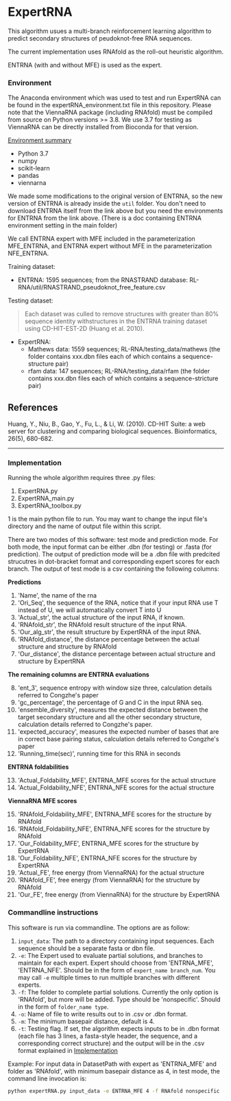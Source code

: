 # ExpertRNA

This algorithm usues a multi-branch reinforcement learning algorithm to predict secondary structures of peudoknot-free RNA sequences.

The current implementation uses RNAfold as the roll-out heuristic algorithm.

ENTRNA (with and without MFE) is used as the expert.

### Environment
The Anaconda environment which was used to test and run ExpertRNA can be found in the expertRNA_environment.txt file in this repository.  Please note that the ViennaRNA package (including RNAfold) must be compiled from source on Python versions >= 3.8.  We use 3.7 for testing as ViennaRNA can be directly installed from Bioconda for that version.

<ins> Environment summary </ins>
* Python 3.7  
* numpy
* scikit-learn
* pandas
* viennarna

We made some modifications to the original version of ENTRNA, so the new version of ENTRNA is already inside the `util` folder. You don't need to download ENTRNA itself from the link above but you need the environments for ENTRNA from the link above. (There is a doc containing ENTRNA environment setting in the main folder)

We call ENTRNA expert with MFE included in the parameterization MFE_ENTRNA, and ENTRNA expert without MFE in the parameterization NFE_ENTRNA.

Training dataset:
 - ENTRNA: 1595 sequences; from the RNASTRAND database: RL-RNA/util/RNASTRAND_pseudoknot_free_feature.csv
    
Testing dataset:
> Each dataset was culled to remove structures with greater than 80% sequence identity withstructures in the ENTRNA training dataset using CD-HIT-EST-2D (Huang et al. 2010).
 - ExpertRNA: 
    - Mathews data: 1559 sequences; RL-RNA/testing_data/mathews (the folder contains xxx.dbn files each of which contains a sequence-structure pair)
    - rfam data: 147 sequences; RL-RNA/testing_data/rfam (the folder contains xxx.dbn files each of which contains a sequence-stricture pair)

## References
Huang, Y., Niu, B., Gao, Y., Fu, L., & Li, W. (2010). CD-HIT Suite: a web server for clustering and comparing biological sequences. Bioinformatics, 26(5), 680-682.

****************************

### Implementation
Running the whole algorithm requires three .py files:  
1. ExpertRNA.py  
2. ExpertRNA_main.py
3. ExpertRNA_toolbox.py

1 is the main python file to run. You may want to change the input file's directory and the name of output file within this script. 

There are two modes of this software: test mode and prediction mode. For both mode, the input format can be either .dbn (for testing) or .fasta (for prediction). The output of prediction mode will be a .dbn file with predcited strucutres in dot-bracket format and corresponding expert scores for each branch. The output of test mode is a csv containing the following columns: 

**Predictions**

1. 'Name', the name of the rna
2. 'Ori_Seq', the sequence of the RNA, notice that if your input RNA use T instead of U, we will automatically convert T into U
3. 'Actual_str', the actual structure of the input RNA, if known.
4. 'RNAfold_str', the RNAfold result structure of the input RNA.
5. 'Our_alg_str', the result structure by ExpertRNA of the input RNA.
6. 'RNAfold_distance', the distance percentage between the actual structure and structure by RNAfold
7. 'Our_distance', the distance percentage between actual structure and structure by ExpertRNA

**The remaining columns are ENTRNA evaluations**

8. 'ent_3', sequence entropy with window size three, calculation details referred to Congzhe's paper
9. 'gc_percentage', the percentage of G and C in the input RNA seq.
10. 'ensemble_diversity', measures the expected distance between the target secondary structure and all the other secondary structure, calculation details referred to Congzhe's paper.
11. 'expected_accuracy', measures the expected number of bases that are in correct base pairing status, calculation details referred to Congzhe's paper
12. 'Running_time(sec)', running time for this RNA in seconds 

**ENTRNA foldabilities**

13. 'Actual_Foldability_MFE', ENTRNA_MFE scores for the actual structure
14. 'Actual_Foldability_NFE', ENTRNA_NFE scores for the actual structure

**ViennaRNA MFE scores**  

15. 'RNAfold_Foldability_MFE', ENTRNA_MFE scores for the structure by RNAfold
16. 'RNAfold_Foldability_NFE', ENTRNA_NFE scores for the structure by RNAfold
17. 'Our_Foldability_MFE', ENTRNA_MFE scores for the structure by ExpertRNA
18. 'Our_Foldability_NFE', ENTRNA_NFE scores for the structure by ExpertRNA
19. 'Actual_FE', free energy (from ViennaRNA) for the actual structure
20. 'RNAfold_FE', free energy (from ViennaRNA) for the structure by RNAfold
21. 'Our_FE', free energy (from ViennaRNA) for the structure by ExpertRNA


### Commandline instructions

This software is run via commandline. The options are as follow:

1. `input_data`: The path to a directory containing input sequences. Each sequence should be a separate fasta or dbn file.
2. `-e`: The Expert used to evaluate partial solutions, and branches to maintain for each expert. Expert should choose from 'ENTRNA_MFE', 'ENTRNA_NFE'. Should be in the form of `expert_name branch_num`.  You may call `-e` multiple times to run multiple branches with different experts.
3. `-f`: The folder to complete partial solutions. Currently the only option is 'RNAfold', but more will be added. Type should be 'nonspecific'. Should in the form of `folder_name type`.
4. `-o`: Name of file to write results out to in .csv or .dbn format.
5. `-m`: The minimum basepair distance, default is 4.
6. `-t`: Testing flag.  If set, the algorithm expects inputs to be in .dbn format (each file has 3 lines, a fasta-style header, the sequence, and a corresponding correct structure) and the output will be in the .csv format explained in [Implementation](#Implementation)

Example:
For input data in DatasetPath with expert as 'ENTRNA_MFE' and folder as 'RNAfold', with minimum basepair distance as 4, in test mode, the command line invocation is:
```bash
python expertRNA.py input_data -e ENTRNA_MFE 4 -f RNAfold nonspecific -m 4 -t
```
